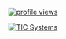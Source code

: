 <p align="center">
	<a href="https://github.com/b3none">
		<img src="https://hits.dwyl.com/b3none/hits.svg?style=flat-square" alt="profile views" />
	</a>
</p>

<div align="center">
	<a href="https://github.com/TICSystems">
		<img alt="TIC Systems" src="https://avatars.githubusercontent.com/u/129399882?s=200&v=4">
	</a>
</div>
